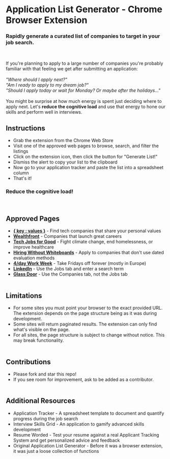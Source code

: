 # Application List Generator - Chrome Browser Extension
### Rapidly generate a curated list of companies to target in your job search.
<br>

If you're planning to apply to a large number of companies you're probably familiar with that feeling we get after submitting an application:
<br><br>
*"Where should I apply next?"*
<br>
*"Am I ready to apply to my dream job?"*
<br>
*"Should I apply today or wait for Monday? Or maybe after the holidays..."*
<br><br>
You might be surprise at how much energy is spent just deciding where to apply next. Let's **reduce the cognitive load** and use that energy to hone our skills and perform well in interviews.

## Instructions
- Grab the extension from the Chrome Web Store
- Visit one of the approved web pages to browse, search, and filter the listings
- Click on the extension icon, then click the button for "Generate List!"
- Dismiss the alert to copy your list to the clipboard
- Now go to your application tracker and paste the list into a spreadsheet column
- That's it!
### Reduce the cognitive load!
<br>

## Approved Pages
- [**{ key : values }**](https://www.keyvalues.com/) - Find tech companies that share your personal values
- [**Wealthfront**](https://www.wealthfront.com/blog/career-launching-companies-list/) - Companies that launch great careers
- [**Tech Jobs for Good**](https://techjobsforgood.com/#q) - Fight climate change, end homelessness, or improve healthcare
- [**Hiring Without Whiteboards**](https://github.com/poteto/hiring-without-whiteboards) - Apply to companies that don't use dated evaluation methods
- [**4/day Work Week**](https://4dayweek.io/companies) - Take Fridays off forever (mostly in Europe)
- [**LinkedIn**](https://www.linkedin.com/jobs/) - Use the Jobs tab and enter a search term
- [**Glass Door**](https://www.glassdoor.com/Explore/browse-companies.htm) - Use the Companies tab, not the Jobs tab
<br><br>
## Limitations
- For some sites you must point your browser to the exact provided URL. The extension depends on the page structure being as it was during development.
- Some sites will return paginated results. The extension can only find what's visible on the page.
- For all sites, the page structure is subject to change without notice. This may break functionality.
<br><br>

## Contributions
- Please fork and star this repo!
- If you see room for improvement, ask to be added as a contributor.
<br><br>

## Additional Resources
- Application Tracker - A spreadsheet template to document and quantify progress during the job search
- Interview Skills Grid - An application to gamify advanced skills development
- Resume Worded - Test your resume against a real Applicant Tracking System and get personalized advice and feedback
- Original Application List Generator - Before it was a browser extension, it was just a loose collection of functions
